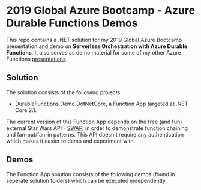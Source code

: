 # 2019 Global Azure Bootcamp - Azure Durable Functions Demos
This repo contains a .NET solution for my 2019 Global Azure Bootcamp presentation and demo on **Serverless Orchestration with Azure Durable Functions**. It also serves as demo material for some of my other Azure Functions [presentations](https://www.slideshare.net/calloncampbell).

## Solution

The solution consists of the following projects:
- DurableFunctions.Demo.DotNetCore, a Function App targeted at .NET Core 2.1.

The current version of this Function App depends on the free (and fun) external Star Wars API - [SWAPI](https://swapi.co/) in order to demonstrate function chaining and fan-out/fan-in patterns.  This API doesn't require any authentication which makes it easier to demo and experiment with.

## Demos

The Function App solution consists of the following demos (found in seperate solution folders) which can be executed independently.
